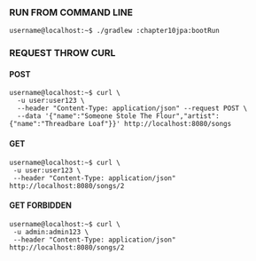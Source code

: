 ### RUN FROM COMMAND LINE

```shell
username@localhost:~$ ./gradlew :chapter10jpa:bootRun
```

### REQUEST THROW CURL

#### POST
```shell
username@localhost:~$ curl \
  -u user:user123 \
  --header "Content-Type: application/json" --request POST \
  --data '{"name":"Someone Stole The Flour","artist":{"name":"Threadbare Loaf"}}' http://localhost:8080/songs
```

#### GET
```shell
username@localhost:~$ curl \
 -u user:user123 \
 --header "Content-Type: application/json" http://localhost:8080/songs/2
```

#### GET FORBIDDEN
```shell
username@localhost:~$ curl \
 -u admin:admin123 \
 --header "Content-Type: application/json" http://localhost:8080/songs/2
```